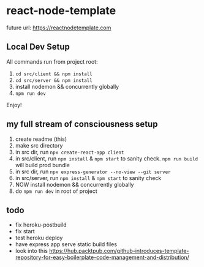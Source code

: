 # react-node-template

future url: https://reactnodetemplate.com

## Local Dev Setup

All commands run from project root:

1. `cd src/client && npm install`
2. `cd src/server && npm install`
3. install nodemon && concurrently globally
4. `npm run dev`

Enjoy!

## my full stream of consciousness setup

1. create readme (this)
2. make src directory
3. in src dir, run `npx create-react-app client`
4. in src/client, run `npm install` & `npm start` to sanity check. `npm run build` will build prod bundle
5. in src dir, run `npx express-generator --no-view --git server`
6. in src/server, run `npm install` & `npm start` to sanity check
7. NOW install nodemon && concurrently globally
8. do `npm run dev` in root of project

## todo

- fix heroku-postbuild
- fix start
- test heroku deploy
- have express app serve static build files
- look into this https://hub.packtpub.com/github-introduces-template-repository-for-easy-boilerplate-code-management-and-distribution/
